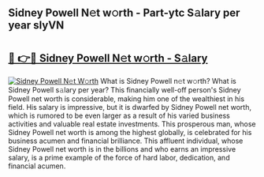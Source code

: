 ## Sidney Powell N𝚎t w𝚘rth - Part-ytc S𝚊lary per year sIyVN

# <h2><a href="http://gc0fwuk.nevu.top/?p=Sidney+Powell">🔗 👉🔴 Sidney Powell N𝚎t w𝚘rth - S𝚊lary</a></h2>

[![Sidney Powell N𝚎t W𝚘rth](https://i.imgur.com/Oavwk0R.jpeg)](http://gc0fwuk.nevu.top/?p=Sidney+Powell)
What is Sidney Powell n𝚎t w𝚘rth? What is Sidney Powell s𝚊lary per year?
This financially well-off person's Sidney Powell net worth is considerable, making him one of the wealthiest in his field. His salary is impressive, but it is dwarfed by Sidney Powell net worth, which is rumored to be even larger as a result of his varied business activities and valuable real estate investments. This prosperous man, whose Sidney Powell net worth is among the highest globally, is celebrated for his business acumen and financial brilliance. This affluent individual, whose Sidney Powell net worth is in the billions and who earns an impressive salary, is a prime example of the force of hard labor, dedication, and financial acumen.
